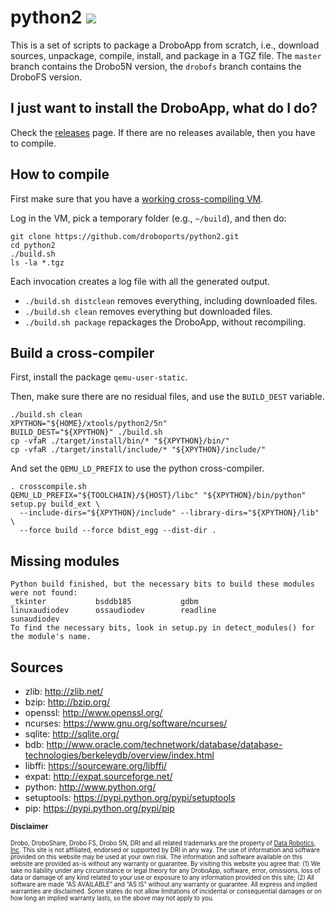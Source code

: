 # python2 ![](https://travis-ci.org/droboports/python2.svg?branch=master)

This is a set of scripts to package a DroboApp from scratch, i.e., download sources, unpackage, compile, install, and package in a TGZ file. The `master` branch contains the Drobo5N version, the `drobofs` branch contains the DroboFS version.

## I just want to install the DroboApp, what do I do?

Check the [releases](https://github.com/dhomas1/python2/releases) page. If there are no releases available, then you have to compile.

## How to compile

First make sure that you have a [working cross-compiling VM](https://github.com/droboports/droboports.github.io/wiki/Setting-up-a-VM).

Log in the VM, pick a temporary folder (e.g., `~/build`), and then do:

```
git clone https://github.com/droboports/python2.git
cd python2
./build.sh
ls -la *.tgz
```

Each invocation creates a log file with all the generated output.

* `./build.sh distclean` removes everything, including downloaded files.
* `./build.sh clean` removes everything but downloaded files.
* `./build.sh package` repackages the DroboApp, without recompiling.

## Build a cross-compiler

First, install the package `qemu-user-static`.

Then, make sure there are no residual files, and use the `BUILD_DEST` variable.
```
./build.sh clean
XPYTHON="${HOME}/xtools/python2/5n"
BUILD_DEST="${XPYTHON}" ./build.sh
cp -vfaR ./target/install/bin/* "${XPYTHON}/bin/"
cp -vfaR ./target/install/include/* "${XPYTHON}/include/"
```

And set the `QEMU_LD_PREFIX` to use the python cross-compiler.
```
. crosscompile.sh
QEMU_LD_PREFIX="${TOOLCHAIN}/${HOST}/libc" "${XPYTHON}/bin/python" setup.py build_ext \
  --include-dirs="${XPYTHON}/include" --library-dirs="${XPYTHON}/lib" \
  --force build --force bdist_egg --dist-dir .
```

## Missing modules

```
Python build finished, but the necessary bits to build these modules were not found:
_tkinter           bsddb185           gdbm            
linuxaudiodev      ossaudiodev        readline        
sunaudiodev                                           
To find the necessary bits, look in setup.py in detect_modules() for the module's name.
```

## Sources

* zlib: http://zlib.net/
* bzip: http://bzip.org/
* openssl: http://www.openssl.org/
* ncurses: https://www.gnu.org/software/ncurses/
* sqlite: http://sqlite.org/
* bdb: http://www.oracle.com/technetwork/database/database-technologies/berkeleydb/overview/index.html
* libffi: https://sourceware.org/libffi/
* expat: http://expat.sourceforge.net/
* python: http://www.python.org/
* setuptools: https://pypi.python.org/pypi/setuptools
* pip: https://pypi.python.org/pypi/pip

<sub>**Disclaimer**</sub>

<sub><sub>Drobo, DroboShare, Drobo FS, Drobo 5N, DRI and all related trademarks are the property of [Data Robotics, Inc](http://www.drobo.com/). This site is not affiliated, endorsed or supported by DRI in any way. The use of information and software provided on this website may be used at your own risk. The information and software available on this website are provided as-is without any warranty or guarantee. By visiting this website you agree that: (1) We take no liability under any circumstance or legal theory for any DroboApp, software, error, omissions, loss of data or damage of any kind related to your use or exposure to any information provided on this site; (2) All software are made “AS AVAILABLE” and “AS IS” without any warranty or guarantee. All express and implied warranties are disclaimed. Some states do not allow limitations of incidental or consequential damages or on how long an implied warranty lasts, so the above may not apply to you.</sub></sub>
